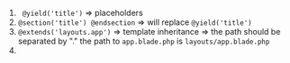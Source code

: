 1. ` @yield('title')` => placeholders
2. `@section('title') @endsection` => will replace `@yield('title')`
3. `@extends('layouts.app')` => template inheritance => the path should be separated by "." the path to `app.blade.php` is `layouts/app.blade.php`
4. 